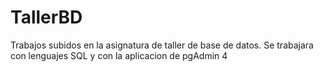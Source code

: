 # TallerBD
Trabajos subidos en la asignatura de taller de base de datos. Se trabajara con lenguajes SQL y con la aplicacion de pgAdmin 4
